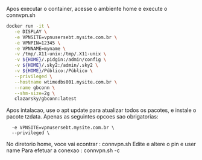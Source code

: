 Apos executar o container, acesse o ambiente home e execute o connvpn.sh

```Bash
docker run -it \
   -e DISPLAY \
   -e VPNSITE=vpnusersebt.mysite.com.br \
   -e VPNPIN=12345 \
   -e VPNNAME=myname \
   -v /tmp/.X11-unix:/tmp/.X11-unix \
   -v ${HOME}/.pidgin:/admin/config \
   -v ${HOME}/.sky2:/admin/.sky2 \
   -v ${HOME}/Público:/Público \
   --privileged \
   --hostname wtimedbs001.mysite.com.br \
   --name gbconn \
   --shm-size=2g \
   clazarsky/gbconn:latest
   ```
   
   
   Apos intalacao, use o apt update para atualizar todos os pacotes, e instale o pacote tzdata.
   Apenas as seguintes opcoes sao obrigatorias:
   
      -e VPNSITE=vpnusersebt.mysite.com.br \
      --privileged \
No diretorio home, voce vai econtrar : connvpn.sh
Edite e altere o pin e user name
Para efetuar a conexao : connvpn.sh -c
